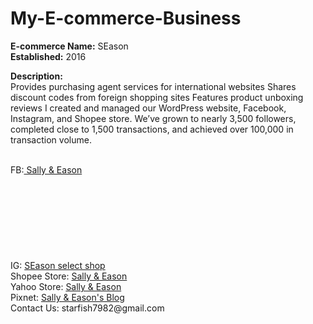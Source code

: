 # My-E-commerce-Business

<b>E-commerce Name:</b> SEason </br>
<b>Established:</b> 2016

<b>Description:</b></br>
Provides purchasing agent services for international websites
Shares discount codes from foreign shopping sites
Features product unboxing reviews
I created and managed our WordPress website, Facebook, Instagram, and Shopee store. We’ve grown to nearly 3,500 followers, completed close to 1,500 transactions, and achieved over 100,000 in transaction volume.
</br>
</br>
<p>FB:<a target="_blank" href="https://www.facebook.com/sallyeason1988/"> Sally &amp; Eason</a></br>
IG: <a target="_blank" rel="noopener" href="https://www.instagram.com/sallyeasontw/"><span class="screen-reader-text">SEason select shop</span><svg class="icon icon-instagram" aria-hidden="true" role="img"> <use href="#icon-instagram" xlink:href="#icon-instagram"></use> </svg></a></br>
Shopee Store: <a target="_blank" href="http://shopee.tw/veasonv">Sally &amp; Eason</a></br>
Yahoo Store: <a target="_blank" href="https://tw.bid.yahoo.com/booth/%E8%8E%8E%E8%8E%89%E4%BC%8A%E6%A3%AE%E3%80%90S%E2%94%82E%E3%80%91store-Y6397687657?bfe=1">Sally &amp; Eason</a></br>
Pixnet: <a target="_blank" href="http://starfish7982.pixnet.net/blog">Sally &amp; Eason's Blog</a></br>
Contact Us: <a target="_blank">starfish7982@gmail.com</a></p>
